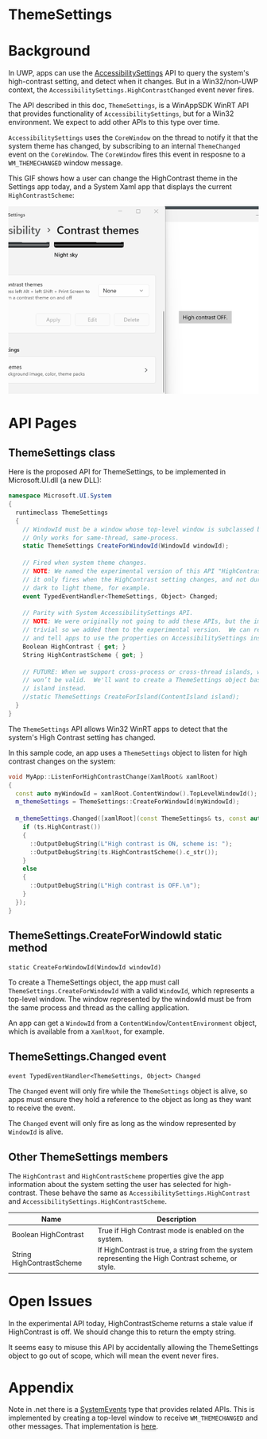 ThemeSettings 
===

# Background

In UWP, apps can use the
[AccessibilitySettings](https://learn.microsoft.com/en-us/uwp/api/windows.ui.viewmanagement.accessibilitysettings?view=winrt-22621)
API to query the system's high-contrast setting, and detect when it changes.  But in a Win32/non-UWP context, the
`AccessibilitySettings.HighContrastChanged` event never fires.

The API described in this doc, `ThemeSettings`, is a WinAppSDK WinRT API that provides functionality of `AccessibilitySettings`, but for a Win32
environment.  We expect to add other APIs to this type over time.

`AccessibilitySettings` uses the `CoreWindow` on the thread to notify it that the system theme has changed, by
subscribing to an internal `ThemeChanged` event on the `CoreWindow`. The `CoreWindow` fires this event in resposne to a
`WM_THEMECHANGED` window message.

This GIF shows how a user can change the HighContrast theme in the Settings app today, and a System Xaml app that displays the current `HighContrastScheme`:

![Choosing high contast themes in the settings app](HighContrastThemes.gif)

# API Pages

## ThemeSettings class

Here is the proposed API for ThemeSettings, to be implemented in Microsoft.UI.dll (a new DLL):

``` c# (really midl3)
namespace Microsoft.UI.System
{
  runtimeclass ThemeSettings 
  {
    // WindowId must be a window whose top-level window is subclassed by WinAppSDK.
    // Only works for same-thread, same-process.
    static ThemeSettings CreateForWindowId(WindowId windowId);

    // Fired when system theme changes.
    // NOTE: We named the experimental version of this API "HighContrastChanged" because
    // it only fires when the HighContrast setting changes, and not during a change from
    // dark to light theme, for example.
    event TypedEventHandler<ThemeSettings, Object> Changed;

    // Parity with System AccessibilitySettings API.
    // NOTE: We were originally not going to add these APIs, but the implementation was
    // trivial so we added them to the experimental version.  We can remove them again
    // and tell apps to use the properties on AccessibilitySettings instead if desired.
    Boolean HighContrast { get; }
    String HighContrastScheme { get; } 

    // FUTURE: When we support cross-process or cross-thread islands, windowId
    // won’t be valid.  We'll want to create a ThemeSettings object based on an
    // island instead.
    //static ThemeSettings CreateForIsland(ContentIsland island);
  }
}

```

The `ThemeSettings` API allows Win32 WinRT apps to detect that the system's High Contrast setting
has changed.  

In this sample code, an app uses a `ThemeSettings` object to listen for high contrast changes
on the system:

```c++
void MyApp::ListenForHighContrastChange(XamlRoot& xamlRoot) 
{
  const auto myWindowId = xamlRoot.ContentWindow().TopLevelWindowId();
  m_themeSettings = ThemeSettings::CreateForWindowId(myWindowId);

  m_themeSettings.Changed([xamlRoot](const ThemeSettings& ts, const auto&) {
    if (ts.HighContrast())
    {
      ::OutputDebugString(L"High contrast is ON, scheme is: ");
      ::OutputDebugString(ts.HighContrastScheme().c_str());
    }
    else
    {
      ::OutputDebugString(L"High contrast is OFF.\n");
    }
  });
}
```

## ThemeSettings.CreateForWindowId static method

`static CreateForWindowId(WindowId windowId)`

To create a ThemeSettings object, the app must call `ThemeSettings.CreateForWindowId` with a valid `WindowId`, which
represents a top-level window.  The window represented by the windowId must be from the same process and thread as the
calling application.  

An app can get a `WindowId` from a `ContentWindow`/`ContentEnvironment` object, which is available from a `XamlRoot`,
for example.


## ThemeSettings.Changed event

`event TypedEventHandler<ThemeSettings, Object> Changed`

The `Changed` event will only fire while the `ThemeSettings` object is alive, so apps must ensure
they hold a reference to the object as long as they want to receive the event.

The `Changed` event will only fire as long as the window represented by `WindowId` is alive.

## Other ThemeSettings members

The `HighContrast` and `HighContrastScheme` properties give the app information about the system setting the user
has selected for high-contrast.  These behave the same as `AccessibilitySettings.HighContrast` and 
`AccessibilitySettings.HighContrastScheme`.

| Name | Description |
|-|-|
| Boolean HighContrast | True if High Contrast mode is enabled on the system. |
| String HighContrastScheme | If HighContrast is true, a string from the system representing the High Contrast scheme, or style. |

# Open Issues

In the experimental API today, HighContrastScheme returns a stale value if HighContrast is off.  We should change this to return
the empty string.

It seems easy to misuse this API by accidentally allowing the ThemeSettings object to go out of scope, which will mean the event
never fires.

# Appendix

Note in .net there is a
[SystemEvents](https://learn.microsoft.com/en-us/dotnet/api/microsoft.win32.systemevents?view=dotnet-plat-ext-7.0) type
that provides related APIs.  This is implemented by creating a top-level window to receive `WM_THEMECHANGED` and other
messages.  That implementation is
[here](https://github.com/microsoft/referencesource/blob/5697c29004a34d80acdaf5742d7e699022c64ecd/System/compmod/microsoft/win32/SystemEvents.cs).
